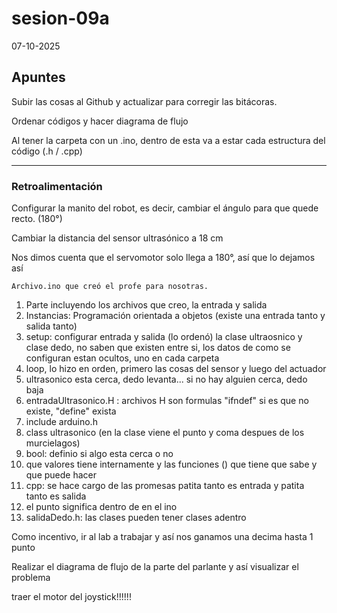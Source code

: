 # sesion-09a

07-10-2025

## Apuntes

Subir las cosas al Github y actualizar para corregir las bitácoras.

Ordenar códigos y hacer diagrama de flujo

Al tener la carpeta con un .ino, dentro de esta va a estar cada estructura del código (.h / .cpp)

---

### Retroalimentación

Configurar la manito del robot, es decir, cambiar el ángulo para que quede recto. (180°)

Cambiar la distancia del sensor ultrasónico a 18 cm

Nos dimos cuenta que el servomotor solo llega a 180°, así que lo dejamos así

`Archivo.ino que creó el profe para nosotras.`

1. Parte incluyendo los archivos que creo, la entrada y salida
2. Instancias: Programación orientada a objetos (existe una entrada tanto y salida tanto)
3. setup: configurar entrada y salida (lo ordenó) la clase ultraosnico y clase dedo, no saben que existen entre si, los datos de como se configuran estan ocultos, uno en cada carpeta
4. loop, lo hizo en orden, primero las cosas del sensor y luego del actuador
5. ultrasonico esta cerca, dedo levanta... si no hay alguien cerca, dedo baja
6. entradaUltrasonico.H : archivos H son formulas "ifndef" si es que no existe, "define" exista
7. include arduino.h
8. class ultrasonico (en la clase viene el punto y coma despues de los murcielagos)
9. bool: definio si algo esta cerca o no
10. que valores tiene internamente y las funciones () que tiene que sabe y que puede hacer
11. cpp: se hace cargo de las promesas patita tanto es entrada y patita tanto es salida
12. el punto significa dentro de en el ino
13. salidaDedo.h: las clases pueden tener clases adentro

Como incentivo, ir al lab a trabajar y así nos ganamos una decima hasta 1 punto

Realizar el diagrama de flujo de la parte del parlante y así visualizar el problema

traer el motor del joystick!!!!!!
